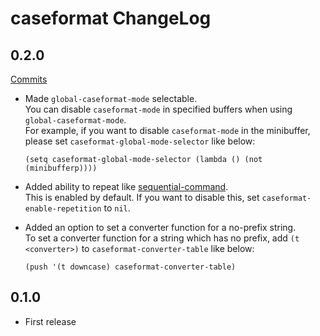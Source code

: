 # caseformat ChangeLog

## 0.2.0

[Commits](https://github.com/HKey/caseformat/compare/0.1.0...master)

- Made `global-caseformat-mode` selectable.  
  You can disable `caseformat-mode` in specified buffers when using
  `global-caseformat-mode`.  
  For example, if you want to disable `caseformat-mode` in the minibuffer,
  please set `caseformat-global-mode-selector` like below:

  ```emacs-lisp
  (setq caseformat-global-mode-selector (lambda () (not (minibufferp))))
  ```

- Added ability to repeat like [sequential-command](http://www.emacswiki.org/emacs/sequential-command.el).  
  This is enabled by default.
  If you want to disable this, set `caseformat-enable-repetition` to `nil`.

- Added an option to set a converter function for a no-prefix string.  
  To set a converter function for a string which has no prefix, add
  `(t <converter>)` to `caseformat-converter-table` like below:

  ```emacs-lisp
  (push '(t downcase) caseformat-converter-table)
  ```

## 0.1.0

- First release
